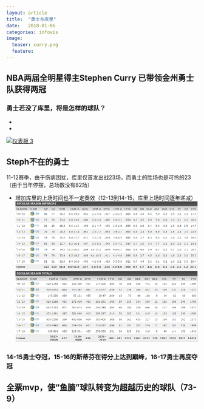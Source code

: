 ```yaml
---
layout: article
title:  "勇士与库里"
date:   2018-01-06 
categories: infovis
image:
  teaser: curry.png
  feature: 
---
```


        
## NBA两届全明星得主Stephen Curry 已带领金州勇士队获得两冠
### 勇士若没了库里，将是怎样的球队？

-

-

<div class='tableauPlaceholder' id='viz1515328118110' style='position: relative'>
        <noscript><a href='#'><img alt='仪表板 3 ' src='https:&#47;&#47;public.tableau.com&#47;static&#47;images&#47;o_&#47;o_1&#47;3_1&#47;1_rss.png' style='border: none' />
        </a></noscript><object class='tableauViz'  style='display:none;'><param name='host_url' value='https%3A%2F%2Fpublic.tableau.com%2F' /> <param name='embed_code_version' value='3' /> <param name='site_root' value='' /><param name='name' value='o_1&#47;3_1' /><param name='tabs' value='no' /><param name='toolbar' value='yes' /><param name='static_image' value='https:&#47;&#47;public.tableau.com&#47;static&#47;images&#47;o_&#47;o_1&#47;3_1&#47;1.png' /> <param name='animate_transition' value='yes' /><param name='display_static_image' value='yes' /><param name='display_spinner' value='yes' /><param name='display_overlay' value='yes' /><param name='display_count' value='yes' /><param name='filter' value='publish=yes' />
        </object>
</div>                
<script type='text/javascript'>                    var divElement = document.getElementById('viz1515328118110');                    var vizElement = divElement.getElementsByTagName('object')[0];                    vizElement.style.width='1000px';vizElement.style.height='827px';                    var scriptElement = document.createElement('script');                    scriptElement.src = 'https://public.tableau.com/javascripts/api/viz_v1.js';                    vizElement.parentNode.insertBefore(scriptElement, vizElement);                
</script>

## Steph不在的勇士
11-12赛季，由于伤病困扰，库里仅首发出战23场，而勇士的胜场也是可怜的23（由于当年停摆，总场数没有82场）
- 增加库里的上场时间也不一定奏效（12-13到14-15，库里上场时间逐年递减）
![avatar](/images/cur.png)

### 14-15勇士夺冠，15-16的斯蒂芬在得分上达到巅峰，16-17勇士再度夺冠
## 全票mvp，使“鱼腩”球队转变为超越历史的球队（73-9）


